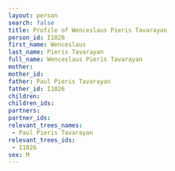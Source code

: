 ```yaml
---
layout: person
search: false
title: Profile of Wenceslaus Pieris Tavarayan
person_id: I1028
first_name: Wenceslaus
last_name: Pieris Tavarayan
full_name: Wenceslaus Pieris Tavarayan
mother: 
mother_id: 
father: Paul Pieris Tavarayan
father_id: I1026
children:
children_ids:
partners:
partner_ids:
relevant_trees_names:
 - Paul Pieris Tavarayan
relevant_trees_ids:
 - I1026
sex: M
---
```


